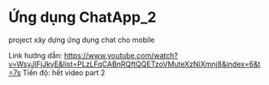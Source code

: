# Ứng dụng ChatApp_2

project xây dựng ứng dụng chat cho mobile
  
Link hướng dẫn: https://www.youtube.com/watch?v=WsyJlFjJkyE&list=PLzLFqCABnRQftQQETzoVMuteXzNiXmnj8&index=6&t=7s
Tiến độ: hết video part 2

